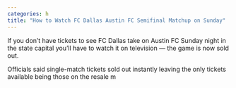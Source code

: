 ```yaml
---
categories: h
title: "How to Watch FC Dallas Austin FC Semifinal Matchup on Sunday"
---
```


If you don&#8217;t have tickets to see FC Dallas take on Austin FC Sunday night in the state capital you&#8217;ll have to watch it on television &#8212; the game is now sold out.



Officials said single-match tickets sold out instantly leaving the only tickets available being those on the resale m
